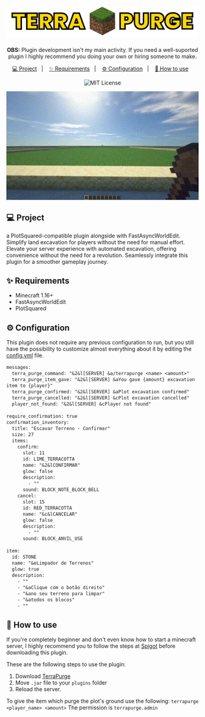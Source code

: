 <h1 align="center">
  <img alt="Terra-Purge" src="./.github/assets/logo.png" title="Terra-Purge" />
</h1>

<p align="center">
  <b>OBS:</b> Plugin development isn't my main activity. If you need a well-suported plugin I highly recommend you doing your own or hiring someone to make.
</p>

<p align="center">
  <a href="#-project">💻 Project</a>&nbsp;&nbsp;&nbsp;|&nbsp;&nbsp;&nbsp;
  <a href="#-requirements">✨ Requirements</a>&nbsp;&nbsp;&nbsp;|&nbsp;&nbsp;&nbsp;
  <a href="#-configuration">⚙️ Configuration</a>&nbsp;&nbsp;&nbsp;|&nbsp;&nbsp;&nbsp;
  <a href="#-how-to-use">🚀 How to use</a>&nbsp;&nbsp;&nbsp;
</p>

<p align="center">
   <img src="https://img.shields.io/badge/License-MIT-yellow.svg" alt="MIT License" />
</p>


<p align="center">
   <img width="820px" src="./.github/assets/game.gif" alt="Gif of game working" />
</p>


## 💻 Project

a PlotSquared-compatible plugin alongside with FastAsyncWorldEdit. Simplify land excavation for players without the need for manual effort. Elevate your server experience with automated excavation, offering convenience without the need for a revolution. Seamlessly integrate this plugin for a smoother gameplay journey.

## ✨ Requirements

- Minecraft 1.16+
- FastAsyncWorldEdit
- PlotSquared

## ⚙️ Configuration

This plugin does not require any previous configuration to run, but you still have the possibility to customize almost everything about it by editing the [config.yml](#-configuration) file.

```
messages:
  terra_purge_command: "&2&l[SERVER] &a/terrapurge <name> <amount>"
  terra_purge_item_gave: "&2&l[SERVER] &aYou gave {amount} excavation item to {player}"
  terra_purge_confirmed: "&2&l[SERVER] &aPlot excavation confirmed"
  terra_purge_cancelled: "&2&l[SERVER] &cPlot excavation cancelled"
  player_not_found: "&2&l[SERVER] &cPlayer not found"

require_confirmation: true
confirmation_inventory:
  title: "Escavar Terreno - Confirmar"
  size: 27
  items:
    confirm:
      slot: 11
      id: LIME_TERRACOTTA
      name: "&2&lCONFIRMAR"
      glow: false
      description:
        - ""
      sound: BLOCK_NOTE_BLOCK_BELL
    cancel:
      slot: 15
      id: RED_TERRACOTTA
      name: "&c&lCANCELAR"
      glow: false
      description:
        - ""
      sound: BLOCK_ANVIL_USE

item:
  id: STONE
  name: "&eLimpador de Terrenos"
  glow: true
  description:
    - ""
    - "&aClique com o botão direito"
    - "&ano seu terreno para limpar"
    - "&atodos os blocos"
    - ""
```

## 🚀 How to use

If you're completely beginner and don't even know how to start a minecraft server, I highly recommend you to follow the steps at [Spigot](https://www.spigotmc.org/wiki/buildtools/) before downloading this plugin.

These are the following steps to use the plugin:
1. Download [TerraPurge](https://github.com/joaocansi/terra-purge/releases)
2. Move `.jar` file to your `plugins` folder
3. Reload the server.

To give the item which purge the plot's ground use the following:
`terrapurge <player_name> <amount>`
The permission is `terrapurge.admin`

